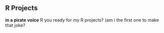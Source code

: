 ## R Projects
**in a pirate voice** R you ready for my R projects? (am i the first one to make that joke?
